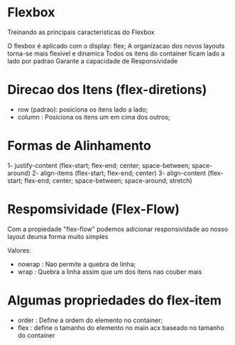 # Flexbox
Treinando as principais caracteristicas do Flexbox

O flexbox é aplicado com o display: flex;
A organizacao dos novos layouts torna-se mais flexivel e dinamica
Todos os itens do container ficam lado a lado por padrao
Garante a capacidade de Responsividade

# Direcao dos Itens (flex-diretions)
- row (padrao): posiciona os itens lado a lado;
- column : Posiciona os itens um em cima dos outros;

# Formas de Alinhamento

1- justify-content (flex-start; flex-end; center; space-between; space-around)
2- align-items (flex-start; flex-end; center)
3- align-content (flex-start; flex-end; center; space-between; space-around; stretch)


# Respomsividade (Flex-Flow)

Com a propiedade "flex-flow" podemos adicionar responsividade ao nosso layout deuma forma muito simples

Valores:

- nowrap : Nao permite a quebra de linha;
- wrap : Quebra a linha assim que um dos itens nao couber mais

# Algumas propriedades do flex-item

- order : Define a ordem do elemento no container;
- flex : define o tamanho do elemento no main acx baseado no tamanho do container

